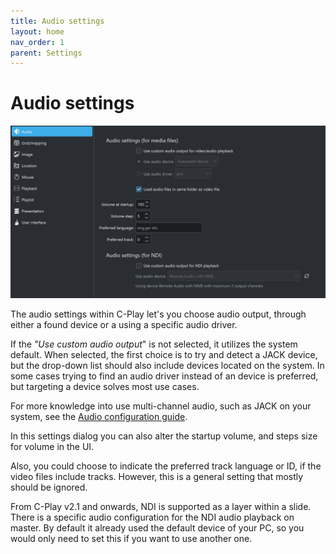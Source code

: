 ```yaml
---
title: Audio settings
layout: home
nav_order: 1
parent: Settings
---
```


# Audio settings

![Audio settings](../../assets/ui/settings/audio.png) 

The audio settings within C-Play let's you choose audio output, through either a found device or a using a specific audio driver.

If the *"Use custom audio output*" is not selected, it utilizes the system default. When selected, the first choice is to try and detect a JACK device, but the drop-down list should also include devices located on the system. In some cases trying to find an audio driver instead of an device is preferred, but targeting a device solves most use cases.

For more knowledge into use multi-channel audio, such as JACK on your system, see the
[Audio configuration guide](../setup/audio.md).

In this settings dialog you can also alter the startup volume, and steps size for volume in the UI.

Also, you could choose to indicate the preferred track language or ID, if the video files include tracks. However, this is a general setting that mostly should be ignored.

From C-Play v2.1 and onwards, NDI is supported as a layer within a slide. There is a specific audio configuration for the NDI audio playback on master. By default it already used the default device of your PC, so you would only need to set this if you want to use another one.

